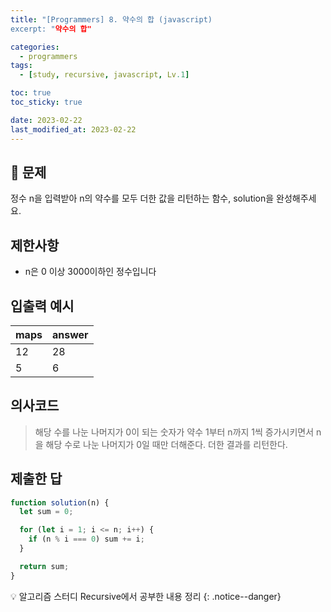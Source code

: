 ```yaml
---
title: "[Programmers] 8. 약수의 합 (javascript)
excerpt: "약수의 합"

categories:
  - programmers
tags:
  - [study, recursive, javascript, Lv.1]

toc: true
toc_sticky: true

date: 2023-02-22
last_modified_at: 2023-02-22
---
```


## 🤔 문제

정수 n을 입력받아 n의 약수를 모두 더한 값을 리턴하는 함수, solution을 완성해주세요.

## 제한사항

- n은 0 이상 3000이하인 정수입니다

## 입출력 예시

| maps | answer |
| ---- | ------ |
| 12   | 28     |
| 5    | 6      |

## 의사코드

> 해당 수를 나눈 나머지가 0이 되는 숫자가 약수
> 1부터 n까지 1씩 증가시키면서 n을 해당 수로 나눈 나머지가 0일 때만 더해준다.
> 더한 결과를 리턴한다.

## 제출한 답

```javascript
function solution(n) {
  let sum = 0;

  for (let i = 1; i <= n; i++) {
    if (n % i === 0) sum += i;
  }

  return sum;
}
```

💡 알고리즘 스터디 Recursive에서 공부한 내용 정리
{: .notice--danger}
